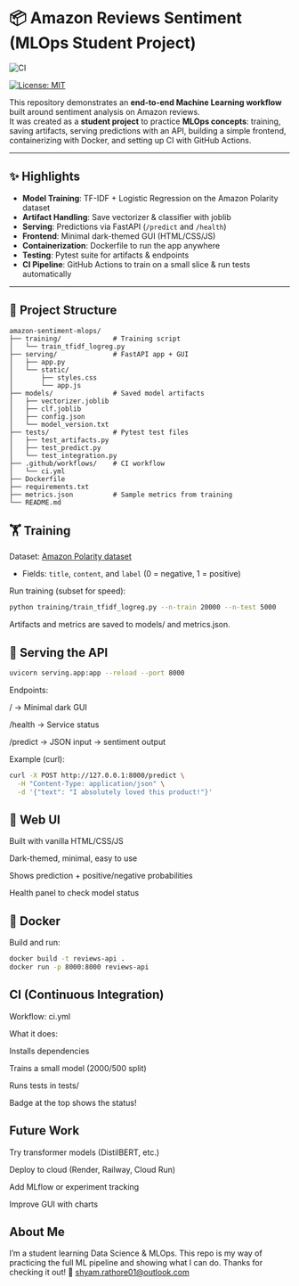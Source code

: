 # 📦 Amazon Reviews Sentiment (MLOps Student Project)

![CI](https://github.com/Shyam7773/Amazon-Reviews-Sentiment-Analysis/actions/workflows/ci.yml/badge.svg?branch=main)

[![License: MIT](https://img.shields.io/badge/License-MIT-yellow.svg)](LICENSE)

This repository demonstrates an **end-to-end Machine Learning workflow** built around sentiment analysis on Amazon reviews.  
It was created as a **student project** to practice **MLOps concepts**: training, saving artifacts, serving predictions with an API, building a simple frontend, containerizing with Docker, and setting up CI with GitHub Actions.

---

## ✨ Highlights
- **Model Training**: TF-IDF + Logistic Regression on the Amazon Polarity dataset  
- **Artifact Handling**: Save vectorizer & classifier with joblib  
- **Serving**: Predictions via FastAPI (`/predict` and `/health`)  
- **Frontend**: Minimal dark-themed GUI (HTML/CSS/JS)  
- **Containerization**: Dockerfile to run the app anywhere  
- **Testing**: Pytest suite for artifacts & endpoints  
- **CI Pipeline**: GitHub Actions to train on a small slice & run tests automatically  

---

## 📂 Project Structure

```text
amazon-sentiment-mlops/
├── training/             # Training script
│   └── train_tfidf_logreg.py
├── serving/              # FastAPI app + GUI
│   ├── app.py
│   └── static/
│       ├── styles.css
│       └── app.js
├── models/               # Saved model artifacts
│   ├── vectorizer.joblib
│   ├── clf.joblib
│   ├── config.json
│   └── model_version.txt
├── tests/                # Pytest test files
│   ├── test_artifacts.py
│   ├── test_predict.py
│   └── test_integration.py
├── .github/workflows/    # CI workflow
│   └── ci.yml
├── Dockerfile
├── requirements.txt
├── metrics.json          # Sample metrics from training
└── README.md
```


## 🏋️ Training
Dataset: [Amazon Polarity dataset](https://huggingface.co/datasets/amazon_polarity)  
- Fields: `title`, `content`, and `label` (0 = negative, 1 = positive)

Run training (subset for speed):
```bash
python training/train_tfidf_logreg.py --n-train 20000 --n-test 5000
```
Artifacts and metrics are saved to models/ and metrics.json.

## 🚀 Serving the API
```bash
uvicorn serving.app:app --reload --port 8000
```
Endpoints:

/ → Minimal dark GUI

/health → Service status

/predict → JSON input → sentiment output

Example (curl):
```bash
curl -X POST http://127.0.0.1:8000/predict \
  -H "Content-Type: application/json" \
  -d '{"text": "I absolutely loved this product!"}'
```

## 🎨 Web UI

Built with vanilla HTML/CSS/JS

Dark-themed, minimal, easy to use

Shows prediction + positive/negative probabilities

Health panel to check model status



## 🐳 Docker

Build and run:
```bash
docker build -t reviews-api .
docker run -p 8000:8000 reviews-api
```

## CI (Continuous Integration)

Workflow: ci.yml

What it does:

Installs dependencies

Trains a small model (2000/500 split)

Runs tests in tests/

Badge at the top shows the status!

## Future Work

Try transformer models (DistilBERT, etc.)

Deploy to cloud (Render, Railway, Cloud Run)

Add MLflow or experiment tracking

Improve GUI with charts

## About Me

I’m a student learning Data Science & MLOps.
This repo is my way of practicing the full ML pipeline and showing what I can do.
Thanks for checking it out! 🙂
shyam.rathore01@outlook.com
